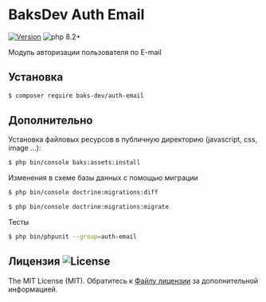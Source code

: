 # BaksDev Auth Email

[![Version](https://img.shields.io/badge/version-7.0.20-blue)](https://github.com/baks-dev/auth-email/releases)
![php 8.2+](https://img.shields.io/badge/php-min%208.1-red.svg)

Модуль авторизации пользователя по E-mail

## Установка

``` bash
$ composer require baks-dev/auth-email
```

## Дополнительно

Установка файловых ресурсов в публичную директорию (javascript, css, image ...):

``` bash
$ php bin/console baks:assets:install
```

Изменения в схеме базы данных с помощью миграции

``` bash
$ php bin/console doctrine:migrations:diff

$ php bin/console doctrine:migrations:migrate
```

Тесты

``` bash
$ php bin/phpunit --group=auth-email
```

## Лицензия ![License](https://img.shields.io/badge/MIT-green)

The MIT License (MIT). Обратитесь к [Файлу лицензии](LICENSE.md) за дополнительной информацией.

